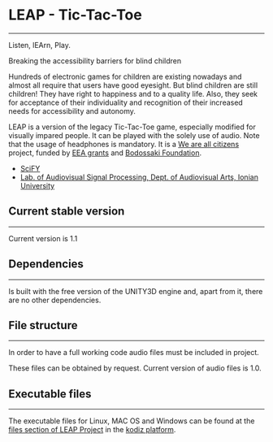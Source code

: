 # LEAP - Tic-Tac-Toe
--------------------
Listen, lEArn, Play.

Breaking the accessibility barriers for blind children

Hundreds of electronic games for children are existing nowadays and almost all require that users have good eyesight. But blind children are still children! They have right to happiness and to a quality life. Also, they seek for acceptance of their individuality and recognition of their increased needs for accessibility and autonomy.

LEAP is a version of the legacy Tic-Tac-Toe game, especially modified for visually impared people. It can be played with the solely use of audio. Note that the usage of headphones is mandatory. It is a [We are all citizens](http://www.weareallcitizens.gr/index_en.html) project, funded by [EEA grants](http://eeagrants.org) and [Bodossaki Foundation](http://www.bodossaki.gr/en/home). 

* [SciFY](http://www.scify.gr/site/en/)
* [Lab. of Audiovisual Signal Processing, Dept. of Audiovisual Arts, Ionian University](http://epoasi.eu/en/)

## Current stable version
-------------------------
Current version is 1.1

## Dependencies
---------------
Is built with the free version of the UNITY3D engine and, apart from it, there are no other dependencies. 

## File structure
--------------
In order to have a full working code audio files must be included in project. 

These files can be obtained by request. Current version of audio files is 1.0.

## Executable files
-------------------
The executable files for Linux, MAC OS and Windows can be found at the [files section of LEAP Project](http://www.kodiz.net/projects/leap/files) in the [kodiz platform](www.kodiz.net). 

